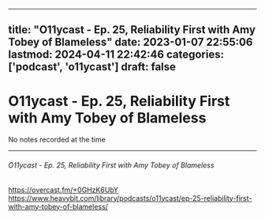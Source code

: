 
---
title: "O11ycast - Ep. 25, Reliability First with Amy Tobey of Blameless"
date: 2023-01-07 22:55:06
lastmod: 2024-04-11 22:42:46
categories: ['podcast', 'o11ycast']
draft: false
---


# O11ycast - Ep. 25, Reliability First with Amy Tobey of Blameless

No notes recorded at the time

- - -
###### O11ycast - Ep. 25, Reliability First with Amy Tobey of Blameless

https://overcast.fm/+0GHzK6UbY  
https://www.heavybit.com/library/podcasts/o11ycast/ep-25-reliability-first-with-amy-tobey-of-blameless/

<!-- #public #podcast #o11ycast -->

<!-- {BearID:17D39D7D-D2C8-4EBC-AA3C-50664D02CC83-28016-00002D9806825346} -->
